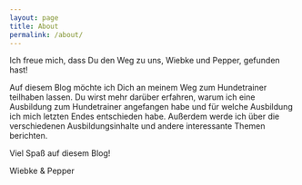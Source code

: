 ```yaml
---
layout: page
title: About
permalink: /about/
---
```


Ich freue mich, dass Du den Weg zu uns, Wiebke und Pepper, gefunden hast!

Auf diesem Blog möchte ich Dich an meinem Weg zum Hundetrainer teilhaben lassen. Du wirst mehr darüber erfahren, warum ich eine Ausbildung zum Hundetrainer angefangen habe und für welche Ausbildung ich mich letzten Endes entschieden habe. Außerdem  werde ich über die verschiedenen Ausbildungsinhalte und andere interessante Themen berichten.

Viel Spaß auf diesem Blog!

Wiebke & Pepper

